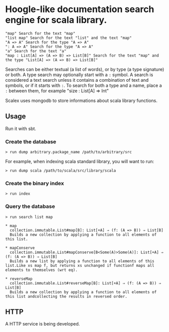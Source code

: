 # Hoogle-like documentation search engine for scala library.

    "map" Search for the text "map"
    "list map" Search for the text "list" and the text "map"
    "A => A" Search for the type "A => A"
    ": A => A" Search for the type "A => A"
    "a" Search for the text "a"
    "map : List[A] => (A => B) => List[B]" Search for the text "map" and the type "List[A] => (A => B) => List[B]" 

Searches can be either textual (a list of words), or by type (a type signature) or both. A type search may optionally start with a `:` symbol. A search is considered a text search unless it contains a combination of text and symbols, or if it starts with `:`. To search for both a type and a name, place a `:` between them, for example "size : List[A] => Int"

Scalex uses mongodb to store informations about scala library functions.

## Usage

Run it with sbt.

### Create the database

    > run dump arbitrary.package_name /path/to/arbitrary/src

For example, when indexing scala standard library, you will want to run:

    > run dump scala /path/to/scala/src/library/scala

### Create the binary index

    > run index

### Query the database

    > run search list map

    * map
      collection.immutable.List#map[B]: List[+A] ⇒ (f: (A => B)) ⇒ List[B]
      Builds a new collection by applying a function to all elements of this list.

    * mapConserve
      collection.immutable.List#mapConserve[B<Some(A)>Some(A)]: List[+A] ⇒ (f: (A => B)) ⇒ List[B]
      Builds a new list by applying a function to all elements of this list.Like xs map f, but returns xs unchanged if functionf maps all elements to themselves (wrt eq).

    * reverseMap
      collection.immutable.List#reverseMap[B]: List[+A] ⇒ (f: (A => B)) ⇒ List[B]
      Builds a new collection by applying a function to all elements of this list andcollecting the results in reversed order.

## HTTP

A HTTP service is being developed.
